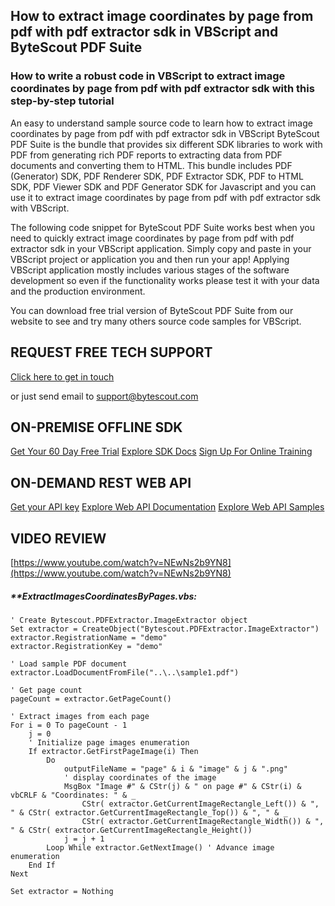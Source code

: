 ## How to extract image coordinates by page from pdf with pdf extractor sdk in VBScript and ByteScout PDF Suite

### How to write a robust code in VBScript to extract image coordinates by page from pdf with pdf extractor sdk with this step-by-step tutorial

An easy to understand sample source code to learn how to extract image coordinates by page from pdf with pdf extractor sdk in VBScript ByteScout PDF Suite is the bundle that provides six different SDK libraries to work with PDF from generating rich PDF reports to extracting data from PDF documents and converting them to HTML. This bundle includes PDF (Generator) SDK, PDF Renderer SDK, PDF Extractor SDK, PDF to HTML SDK, PDF Viewer SDK and PDF Generator SDK for Javascript and you can use it to extract image coordinates by page from pdf with pdf extractor sdk with VBScript.

The following code snippet for ByteScout PDF Suite works best when you need to quickly extract image coordinates by page from pdf with pdf extractor sdk in your VBScript application.  Simply copy and paste in your VBScript project or application you and then run your app! Applying VBScript application mostly includes various stages of the software development so even if the functionality works please test it with your data and the production environment.

You can download free trial version of ByteScout PDF Suite from our website to see and try many others source code samples for VBScript.

## REQUEST FREE TECH SUPPORT

[Click here to get in touch](https://bytescout.zendesk.com/hc/en-us/requests/new?subject=ByteScout%20PDF%20Suite%20Question)

or just send email to [support@bytescout.com](mailto:support@bytescout.com?subject=ByteScout%20PDF%20Suite%20Question) 

## ON-PREMISE OFFLINE SDK 

[Get Your 60 Day Free Trial](https://bytescout.com/download/web-installer?utm_source=github-readme)
[Explore SDK Docs](https://bytescout.com/documentation/index.html?utm_source=github-readme)
[Sign Up For Online Training](https://academy.bytescout.com/)


## ON-DEMAND REST WEB API

[Get your API key](https://pdf.co/documentation/api?utm_source=github-readme)
[Explore Web API Documentation](https://pdf.co/documentation/api?utm_source=github-readme)
[Explore Web API Samples](https://github.com/bytescout/ByteScout-SDK-SourceCode/tree/master/PDF.co%20Web%20API)

## VIDEO REVIEW

[https://www.youtube.com/watch?v=NEwNs2b9YN8](https://www.youtube.com/watch?v=NEwNs2b9YN8)




<!-- code block begin -->

##### ****ExtractImagesCoordinatesByPages.vbs:**
    
```
' Create Bytescout.PDFExtractor.ImageExtractor object
Set extractor = CreateObject("Bytescout.PDFExtractor.ImageExtractor")
extractor.RegistrationName = "demo"
extractor.RegistrationKey = "demo"

' Load sample PDF document
extractor.LoadDocumentFromFile("..\..\sample1.pdf")

' Get page count
pageCount = extractor.GetPageCount()
        
' Extract images from each page
For i = 0 To pageCount - 1
    j = 0
    ' Initialize page images enumeration
    If extractor.GetFirstPageImage(i) Then
        Do
            outputFileName = "page" & i & "image" & j & ".png"
            ' display coordinates of the image
            MsgBox "Image #" & CStr(j) & " on page #" & CStr(i) & vbCRLF & "Coordinates: " & _
                CStr( extractor.GetCurrentImageRectangle_Left()) & ", " & CStr( extractor.GetCurrentImageRectangle_Top()) & ", " & _
                CStr( extractor.GetCurrentImageRectangle_Width()) & ", " & CStr( extractor.GetCurrentImageRectangle_Height())
            j = j + 1
        Loop While extractor.GetNextImage() ' Advance image enumeration
    End If
Next

Set extractor = Nothing


```

<!-- code block end -->